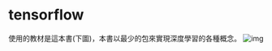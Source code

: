 # tensorflow
使用的教材是這本書(下圖)，本書以最少的包來實現深度學習的各種概念。
![img](https://im2.book.com.tw/image/getImage?i=https://www.books.com.tw/img/001/076/17/0010761759.jpg&v=59893e71&w=1146&h=600)
